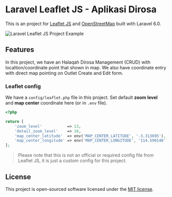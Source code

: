 # Laravel Leaflet JS - Aplikasi Dirosa

This is an project for [Leaflet JS](https://leafletjs.com) and [OpenStreetMap](https://www.openstreetmap.org) built with Laravel 6.0.

![Laravel Leaflet JS Project Example](public/uploads/capture.png)

## Features

In this project, we have an Halaqah Dirosa Management (CRUD) with localtion/coordinate point that shown in map. We also have coordinate entry with direct map pointing on Outlet Create and Edit form.

### Leaflet config

We have a `config/leaflet.php` file in this project. Set default **zoom level** and **map center** coordinate here (or in `.env` file).

```php
<?php

return [
    'zoom_level'           => 13,
    'detail_zoom_level'    => 16,
    'map_center_latitude'  => env('MAP_CENTER_LATITUDE', '-3.313695'),
    'map_center_longitude' => env('MAP_CENTER_LONGITUDE', '114.590148'),
];
```

> Please note that this is not an official or required config file from Leaflet JS, it is just a custom config for this project.

## License

This project is open-sourced software licensed under the [MIT license](LICENSE).
